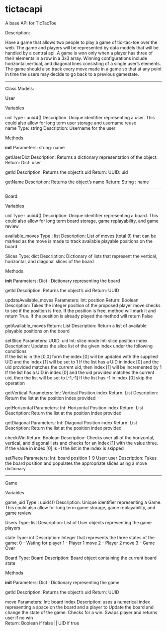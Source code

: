 # tictacapi
A base API for TicTacToe

Description:
 
Have a game that allows two people to play a game of tic-tac-toe over the web. The game and players will be represented by data models that will be handled by a central api. A game is won only when a player has three of their elements in a row in a 3x3 array. Winning configurations include horizontal,vertical, and diagonal lines consisting of a single user’s elements. The game should also track every move made in a game so that at any point in time the users may decide to go back to a previous gamestate.
 
 
 
 
----------------------
 
Class Models:
 
User
 
Variables
 
uid
Type : uuid4() 
Description: Unique identifier representing a user. This could also allow for long term user storage and username reuse    
name
    Type: string
    Description: Username for the user
 
 
Methods
 
__init__
    Parameters:
 string: name
 
getUserDict
    Description: Returns a dictionary representation of the object.
    Return:
        Dict: user
 
 
getId
Description: Returns the object’s uid
    Return:
        UUID: uid
 
getName
Description: Returns the object’s name
    Return:
        String : name
 
 ----------------------------------------------------------
 
 
 
Board
 
Variables
 
uid
Type : uuid4() 
Description: Unique identifier representing a board. This could also allow for long term 
board storage, game replayability, and game review
 
available_moves
Type : list 
Description: List of moves (total 9) that can be marked as the move is made to 
track available playable positions on the board
 
Slices
    Type: dict
    Description: Dictionary of lists that represent the vertical, horizontal, and diagonal slices 
            of the board
 
Methods
 
__init__
Parameters:
 Dict : Dictionary representing the board 
 
getId
Description: Returns the object’s uid
    Return:
        UUID
 
 
 
updateAvailable_moves
    Parameters:
        Int: position
    Return:
        Boolean 
    Description:
        Takes the integer position of the proposed player move checks to see if the 
position is free. If the position is free, method will mark it and return True. If the 
position is already played the method will return False
    
getAvailable_moves
    Return:
        List
    Description:
        Return a list of available playable positions on the board
 
setSlice
    Parameters:
        UUID: uid
        Int: slice mode
        Int: slice position index
    Description:
        Updates the slice list of the given index under the following conditions    
If the list is in the [0,0] form the index [0] will be updated with the supplied UID and the index [1] will be set to 1
If the list has a UID in index [0] and the uid provided matches the current uid, then index [1] will be incremented by 1
If the list has a UID in index [0] and the uid provided matches the current uid, then the list will be set to [-1,-1]
If the list has -1 in index [0] skip the operation
    
 
getVertical
    Parameters:
        Int: Vertical Position index
Return:
List
Description:
Return the list at the position index provided
 
getHorizontal
    Parameters:
        Int: Horizontal Position index
Return:
List
Description:
Return the list at the position index provided
 
getDiagonal
    Parameters:
        Int: Diagonal Position index
Return:
List
Description:
Return the list at the position index provided
 
 
 
checkWin
    Return:
        Boolean
    Description:
        Checks over all of the horizontal, vertical, and diagonal lists and checks for an 
Index [1] with the value three. If the value in index [0] is -1 the list in the index is skipped
 
 
 
setPiece
    Parameters: 
Int:  board position 1-9
User: user
    Description:
        Takes the board position and populates the appropriate slices using a move 
dictionary
 
 
---------------------------------
 
Game
 
Variables
 
game_uid
Type : uuid4() 
Description: Unique identifier representing a Game. This could also allow for long term 
game storage, game replayability, and game review
 
Users
    Type: list
    Description: List of User objects representing the game players
 
state
    Type: int
    Description: Integer that represents the three states of the game:
        0 - Wating for player
        1 - Player 1 move
        2 - Player 2 move
        3 - Game Over
 
Board
    Type: Board
    Description: Board object containing the current board state
 
 
Methods
 
__init__
Parameters:
 Dict : Dictionary representing the game
 
getId
Description: Returns the object’s uid
    Return:
        UUID
 
move
    Parameters: 
        Int: board index
    Description: uses a numerical index representing a space on the board and a player to                 Update the board and change the state of the game. Checks for a win. Swaps player 
        and returns user if no win     
Return:
        Boolean if false || UID if true
